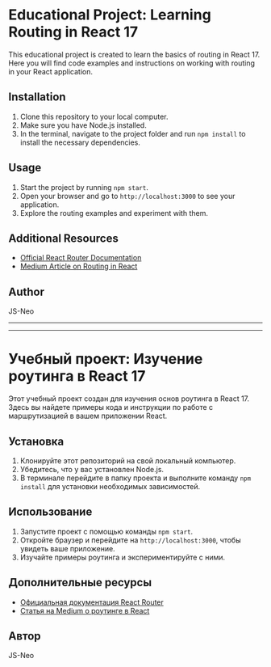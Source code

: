 # Educational Project: Learning Routing in React 17

This educational project is created to learn the basics of routing in React 17. Here you will find code examples and instructions on working with routing in your React application.

## Installation

1. Clone this repository to your local computer.
2. Make sure you have Node.js installed.
3. In the terminal, navigate to the project folder and run `npm install` to install the necessary dependencies.

## Usage

1. Start the project by running `npm start`.
2. Open your browser and go to `http://localhost:3000` to see your application.
3. Explore the routing examples and experiment with them.

## Additional Resources

-   [Official React Router Documentation](https://reactrouter.com/web/guides/quick-start)
-   [Medium Article on Routing in React](https://medium.com/@pshrmn/a-simple-react-router-v4-tutorial-7f23ff27adf)

## Author

JS-Neo

<hr/>
<hr/>

# Учебный проект: Изучение роутинга в React 17

Этот учебный проект создан для изучения основ роутинга в React 17. Здесь вы найдете примеры кода и инструкции по работе с маршрутизацией в вашем приложении React.

## Установка

1. Клонируйте этот репозиторий на свой локальный компьютер.
2. Убедитесь, что у вас установлен Node.js.
3. В терминале перейдите в папку проекта и выполните команду `npm install` для установки необходимых зависимостей.

## Использование

1. Запустите проект с помощью команды `npm start`.
2. Откройте браузер и перейдите на `http://localhost:3000`, чтобы увидеть ваше приложение.
3. Изучайте примеры роутинга и экспериментируйте с ними.

## Дополнительные ресурсы

-   [Официальная документация React Router](https://reactrouter.com/web/guides/quick-start)
-   [Статья на Medium о роутинге в React](https://medium.com/@pshrmn/a-simple-react-router-v4-tutorial-7f23ff27adf)

## Автор

JS-Neo
